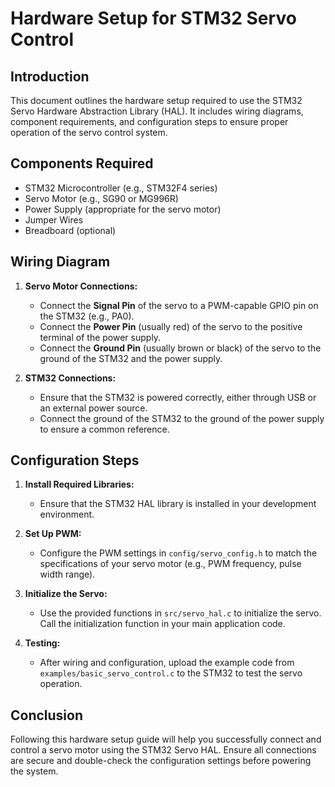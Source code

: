 # Hardware Setup for STM32 Servo Control

## Introduction
This document outlines the hardware setup required to use the STM32 Servo Hardware Abstraction Library (HAL). It includes wiring diagrams, component requirements, and configuration steps to ensure proper operation of the servo control system.

## Components Required
- STM32 Microcontroller (e.g., STM32F4 series)
- Servo Motor (e.g., SG90 or MG996R)
- Power Supply (appropriate for the servo motor)
- Jumper Wires
- Breadboard (optional)

## Wiring Diagram
1. **Servo Motor Connections:**
   - Connect the **Signal Pin** of the servo to a PWM-capable GPIO pin on the STM32 (e.g., PA0).
   - Connect the **Power Pin** (usually red) of the servo to the positive terminal of the power supply.
   - Connect the **Ground Pin** (usually brown or black) of the servo to the ground of the STM32 and the power supply.

2. **STM32 Connections:**
   - Ensure that the STM32 is powered correctly, either through USB or an external power source.
   - Connect the ground of the STM32 to the ground of the power supply to ensure a common reference.

## Configuration Steps
1. **Install Required Libraries:**
   - Ensure that the STM32 HAL library is installed in your development environment.

2. **Set Up PWM:**
   - Configure the PWM settings in `config/servo_config.h` to match the specifications of your servo motor (e.g., PWM frequency, pulse width range).

3. **Initialize the Servo:**
   - Use the provided functions in `src/servo_hal.c` to initialize the servo. Call the initialization function in your main application code.

4. **Testing:**
   - After wiring and configuration, upload the example code from `examples/basic_servo_control.c` to the STM32 to test the servo operation.

## Conclusion
Following this hardware setup guide will help you successfully connect and control a servo motor using the STM32 Servo HAL. Ensure all connections are secure and double-check the configuration settings before powering the system.